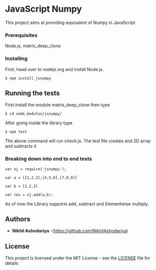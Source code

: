 # JavaScript Numpy

This project aims at providing equivalent of Numpy in JavaScript.


### Prerequisites
Node.js, matrix_deep_clone


### Installing

First, head over to nodejs.org and install Node.js.

```
$ npm install jsnumpy
```

## Running the tests

First install the module matrix_deep_clone then type
```
$ cd node_modules/jsnumpy/
```
After going inside the library type
```
$ npm test
```
The above command will run check.js.
The test file creates and 2D array and subtracts it

### Breaking down into end to end tests

```
var nj = require('jsnumpy');
```
```
var a = [[1,2,3],[4,5,6],[7,8,9]]
```
```
var b = [1,2,3]
```
```
var res = nj.add(a,b);
```
As of now the Library supports add, subtract and Elementwise multiply. 

## Authors

* **Nikhil Ashodariya** -(https://github.com/NikhilAshodariya)


## License

This project is licensed under the MIT License - see the [LICENSE](LICENSE) file for details
